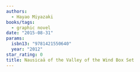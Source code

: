 ```yaml
---
authors:
  - Hayao Miyazaki
books/tags:
  - graphic novel
date: "2015-08-31"
params:
  isbn13: "9781421550640"
  year: "2012"
star_rating: 0
title: Nausicaä of the Valley of the Wind Box Set
---
```


<!--more-->
